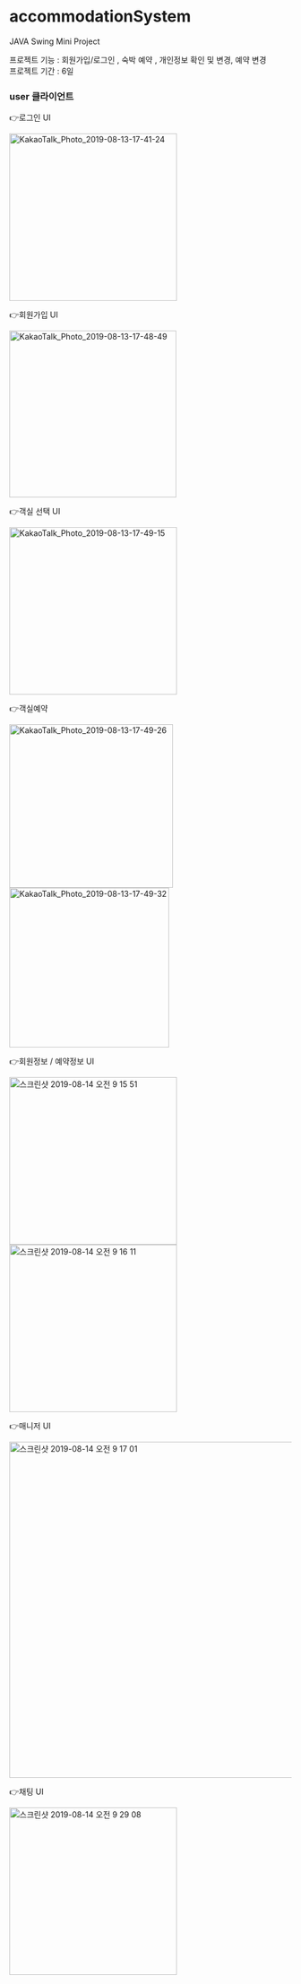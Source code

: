 # accommodationSystem

JAVA Swing Mini Project 

<p> 프로젝트 기능 : 회원가입/로그인 , 숙박 예약 , 개인정보 확인 및 변경, 예약 변경 </br>
    프로젝트 기간 : 6일 </p>



<p><b><h3>user 클라이언트</h3></b></p> 
<p>👉로그인 UI</p>
<img width="299" alt="KakaoTalk_Photo_2019-08-13-17-41-24" src="https://user-images.githubusercontent.com/40788586/62928333-54dd4280-bdf3-11e9-9f7e-030308ccd270.png">

<p>👉회원가입 UI</p>
<img width="298" alt="KakaoTalk_Photo_2019-08-13-17-48-49" src="https://user-images.githubusercontent.com/40788586/62928373-658db880-bdf3-11e9-8a6e-f15053d3f629.png">

<p>👉객실 선택 UI</p>
<img width="299" alt="KakaoTalk_Photo_2019-08-13-17-49-15" src="https://user-images.githubusercontent.com/40788586/62928393-6de5f380-bdf3-11e9-864d-d67da8a10a92.png">

<p>👉객실예약</p>
<img width="292" alt="KakaoTalk_Photo_2019-08-13-17-49-26" src="https://user-images.githubusercontent.com/40788586/62928444-835b1d80-bdf3-11e9-9b0a-75faa3527ab7.png">
<img width="285" alt="KakaoTalk_Photo_2019-08-13-17-49-32" src="https://user-images.githubusercontent.com/40788586/62928482-9241d000-bdf3-11e9-987a-457ab7b8f184.png">

<p>👉회원정보 / 예약정보 UI </p>
<img width="299" alt="스크린샷 2019-08-14 오전 9 15 51" src="https://user-images.githubusercontent.com/40788586/63000627-941b9a00-beac-11e9-85bb-04ace271c964.png">
<img width="299" alt="스크린샷 2019-08-14 오전 9 16 11" src="https://user-images.githubusercontent.com/40788586/63000678-b1e8ff00-beac-11e9-87ea-573e4d37dee1.png">

<p>👉매니저 UI </p>
<img width="600" alt="스크린샷 2019-08-14 오전 9 17 01" src="https://user-images.githubusercontent.com/40788586/62986429-89461280-be76-11e9-9cbc-d5f30ff56f4b.png">

<p>👉채팅 UI </p>
<img width="299" alt="스크린샷 2019-08-14 오전 9 29 08" src="https://user-images.githubusercontent.com/40788586/63000688-bb726700-beac-11e9-9909-4508867dc297.png">
